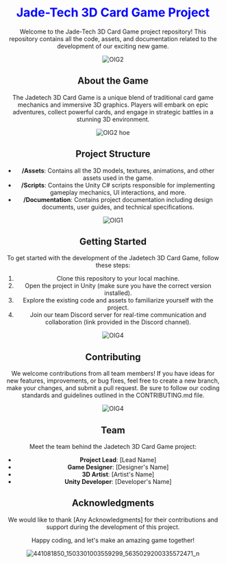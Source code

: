 <div align="center">
    
# <span style="color:blue">Jade-Tech 3D Card Game Project</span>  
    
Welcome to the Jade-Tech 3D Card Game project repository! This repository contains all the code, assets, and documentation related to the development of our exciting new game.   
      
![OIG2](https://github.com/Mysticwaan/JadeTech/assets/136006928/023d7776-24c2-4db3-b844-045d68d49aa5)
     
## About the Game
The Jadetech 3D Card Game is a unique blend of traditional card game mechanics and immersive 3D graphics. Players will embark on epic adventures, collect powerful cards, and engage in strategic battles in a stunning 3D environment. 
    
![OIG2 hoe](https://github.com/Mysticwaan/JadeTech/assets/136006928/8e78b643-5410-461d-8169-a9cde82b57da) 
        
## Project Structure
- **/Assets**: Contains all the 3D models, textures, animations, and other assets used in the game.  
- **/Scripts**: Contains the Unity C# scripts responsible for implementing gameplay mechanics, UI interactions, and more.
- **/Documentation**: Contains project documentation including design documents, user guides, and technical specifications.
     
![OIG1](https://github.com/Mysticwaan/JadeTech/assets/136006928/1439b275-e086-4e24-a0c6-5d220484a221)
 
    
## Getting Started
To get started with the development of the Jadetech 3D Card Game, follow these steps:

1. Clone this repository to your local machine.
2. Open the project in Unity (make sure you have the correct version installed).
3. Explore the existing code and assets to familiarize yourself with the project.
4. Join our team Discord server for real-time communication and collaboration (link provided in the Discord channel).
  
![OIG4](https://github.com/Mysticwaan/JadeTech/assets/136006928/bc8ec4b9-4eb9-48a4-bc66-1a1236727e3c)

## Contributing
We welcome contributions from all team members! If you have ideas for new features, improvements, or bug fixes, feel free to create a new branch, make your changes, and submit a pull request. Be sure to follow our coding standards and guidelines outlined in the CONTRIBUTING.md file.

![OIG4](https://github.com/Mysticwaan/JadeTech/assets/136006928/e70c38cd-4bdf-46de-a244-bbf54027a259)


## Team
Meet the team behind the Jadetech 3D Card Game project:

- **Project Lead**: [Lead Name]
- **Game Designer**: [Designer's Name]
- **3D Artist**: [Artist's Name]
- **Unity Developer**: [Developer's Name]

## Acknowledgments
We would like to thank [Any Acknowledgments] for their contributions and support during the development of this project.

Happy coding, and let's make an amazing game together!

![441081850_1503301003559299_5635029200335572471_n](https://github.com/Mysticwaan/JadeTech/assets/136006928/52316569-72b9-4d62-b15f-c63d8f7ad319)


</div>
